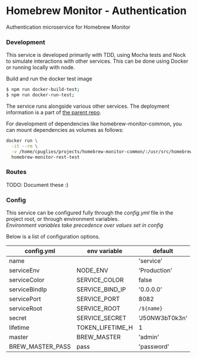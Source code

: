 # Homebrew Monitor - Authentication

Authentication microservice for Homebrew Monitor

### Development

This service is developed primarily with TDD, using Mocha tests and Nock to simulate interactions with other services. This can be done using Docker or running locally with node.

Build and run the docker test image
```bash
$ npm run docker-build-test;
$ npm run docker-run-test;
```

The service runs alongside various other services. The deployment information is a part of [the parent repo](https://github.com/cgpuglie/homebrew-monitor).

For development of dependencies like homebrew-monitor-common, you can mount dependencies as volumes as follows:

```bash
docker run \
  -it --rm \
  -v /home/cpuglies/projects/homebrew-monitor-common/:/usr/src/homebrew-monitor-rest/node_modules/homebrew-monitor-common/ \
  homebrew-monitor-rest-test
```

### Routes

TODO: Document these :)

### Config

This service can be configured fully through the *config.yml* file in the project root, or through environment variables.  
*Environment variables take precedence over values set in config*

Below is a list of configuration options.

| config.yml    | env variable      | default     |
|---            |---                |---          |
|name           |                   |'service'    |
|serviceEnv     |NODE_ENV           |'Production' |
|serviceColor   |SERVICE_COLOR      |false        |
|serviceBindIp  |SERVICE_BIND_IP    |'0.0.0.0'    |
|servicePort    |SERVICE_PORT       |8082         |
|serviceRoot    |SERVICE_ROOT       |`/${name}`   |
|secret         |SERVICE_SECRET     |'J50NW3bT0k3n'  |
|lifetime       |TOKEN_LIFETIME_H   |1            |
|master         |BREW_MASTER        |'admin'      |
|BREW_MASTER_PASS|pass              |'password'   |
